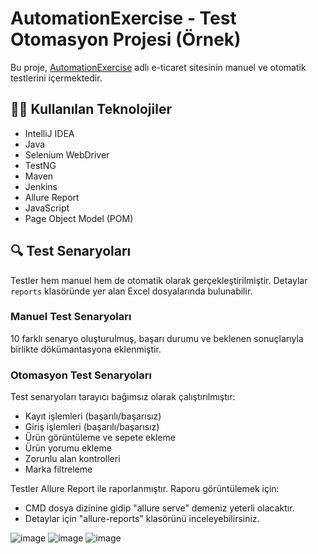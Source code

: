 # AutomationExercise - Test Otomasyon Projesi (Örnek)

Bu proje, [AutomationExercise](https://www.automationexercise.com/) adlı e-ticaret sitesinin manuel ve otomatik testlerini içermektedir.

## 👨‍💻 Kullanılan Teknolojiler
- IntelliJ IDEA
- Java  
- Selenium WebDriver  
- TestNG  
- Maven  
- Jenkins  
- Allure Report  
- JavaScript 
- Page Object Model (POM)

## 🔍 Test Senaryoları

Testler hem manuel hem de otomatik olarak gerçekleştirilmiştir. Detaylar `reports` klasöründe yer alan Excel dosyalarında bulunabilir.

### Manuel Test Senaryoları

10 farklı senaryo oluşturulmuş, başarı durumu ve beklenen sonuçlarıyla birlikte dökümantasyona eklenmiştir.

### Otomasyon Test Senaryoları
Test senaryoları tarayıcı bağımsız olarak çalıştırılmıştır:
- Kayıt işlemleri (başarılı/başarısız)
- Giriş işlemleri (başarılı/başarısız)
- Ürün görüntüleme ve sepete ekleme
- Ürün yorumu ekleme
- Zorunlu alan kontrolleri
- Marka filtreleme

Testler Allure Report ile raporlanmıştır. Raporu görüntülemek için: 
- CMD dosya dizinine gidip "allure serve" demeniz yeterli olacaktır. 
- Detaylar için "allure-reports" klasörünü inceleyebilirsiniz.

![image](https://github.com/user-attachments/assets/eb70c22e-d14a-4a06-8433-886698a6bd4d)
![image](https://github.com/user-attachments/assets/8a5eea70-870f-4f22-b6f5-886a641181ca)
![image](https://github.com/user-attachments/assets/095b2aa5-9733-4623-937d-d093b41ca259)






